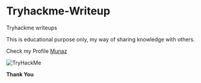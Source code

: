 # Tryhackme-Writeup
Tryhackme writeups

This is educational purpose only, my way of sharing knowledge with others.

Check my Profile <a href="https://tryhackme.com/p/Munaz" target="_blank">Munaz</a>

![TryHackMe](https://tryhackme-badges.s3.amazonaws.com/Munaz.png/)

**Thank You**
